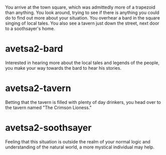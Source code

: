 You arrive at the town square, which was admittedly more of a trapezoid than anything. You look around, trying to see if there is anything you could do to find out more about your situation. You overhear a bard in the square singing of local tales. You also see a tavern just down the street, next door to a soothsayer's home.

# avetsa2-bard
Interested in hearing more about the local tales and legends of the people, you make your way towards the bard to hear his stories.

# avetsa2-tavern
Betting that the tavern is filled with plenty of day drinkers, you head over to the tavern named "The Crimson Lioness."

# avetsa2-soothsayer
Feeling that this situation is outside the realm of your normal logic and understanding of the natural world, a more mystical individual may help.
